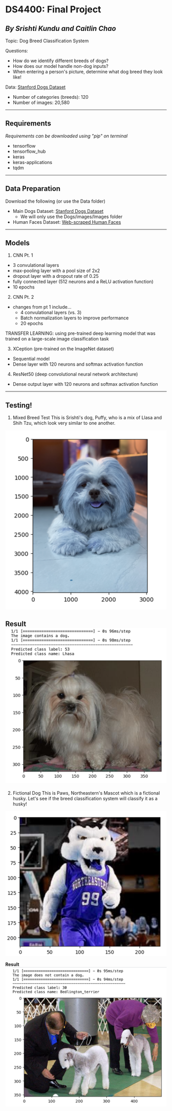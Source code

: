 # DS4400: Final Project 
*By Srishti Kundu and Caitlin Chao*
---
Topic: Dog Breed Classification System 

Questions:
- How do we identify different breeds of dogs? 
- How does our model handle non-dog inputs? 
- When entering a person's picture, determine what dog breed they look like!

Data: [Stanford Dogs Dataset](https://www.kaggle.com/datasets/jessicali9530/stanford-dogs-dataset)
- Number of categories (breeds): 120
- Number of images: 20,580

---
## Requirements 
*Requirements can be downloaded using "pip" on terminal*
- tensorflow 
- tensorflow_hub
- keras
- keras-applications
- tqdm
---
## Data Preparation 
Download the following (or use the Data folder)
- Main Dogs Dataset: [Stanford Dogs Dataset](https://www.kaggle.com/datasets/jessicali9530/stanford-dogs-dataset)
  - We will only use the Dogs/images/Images folder 
- Human Faces Dataset: [Web-scraped Human Faces](https://www.kaggle.com/datasets/ashwingupta3012/human-faces)
---
## Models 
1. CNN Pt. 1
  - 3 convulational layers
  - max-pooling layer with a pool size of 2x2
  - dropout layer with a dropout rate of 0.25
  - fully connected layer (512 neurons and a ReLU activation function) 
  - 10 epochs

2. CNN Pt. 2 
  - changes from pt 1 include... 
    - 4 convulational layers (vs. 3) 
    - Batch normalization layers to improve performance 
    - 20 epochs

TRANSFER LEARNING: using pre-trained deep learning model that was trained on a large-scale image classification task

3. XCeption (pre-trained on the ImageNet dataset) 
  - Sequential model 
  - Dense layer with 120 neurons and softmax activation function 

4. ResNet50 (deep convolutional neural network architecture)
  -  Dense output layer with 120 neurons and softmax activation function 

---
## Testing! 
1. Mixed Breed Test 
This is Srishti's dog, Puffy, who is a mix of Llasa and Shih Tzu, which look very similar to one another. 

![Srishti's Dog - Mixed Breed (Llasa and Shih Tzu)](readme_photos/puffy.png)

**Result**
![Srishti's Dog - Mixed Breed (Llasa and Shih Tzu)](readme_photos/puffy_match.png)
---
2. Fictional Dog 
This is Paws, Northeastern's Mascot which is a fictional husky. Let's see if the breed classification system will classify it as a husky!

![Srishti's Dog - Mixed Breed (Llasa and Shih Tzu)](readme_photos/husky.png)

**Result**
![Srishti's Dog - Mixed Breed (Llasa and Shih Tzu)](readme_photos/husky_match.png)

